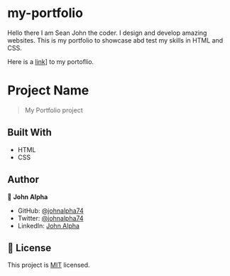 # my-portfolio

Hello there I am Sean John the coder. I design and develop amazing websites. This is my portfolio to showcase abd test my skills in HTML and CSS.

Here is a [link](https://johnalpha74.github.io/my-portfolio/)] to my portoflio.

# Project Name

> My Portfolio project

## Built With

- HTML
- CSS

## Author

👤 **John Alpha**

- GitHub: [@johnalpha74](https://github.com/johnalpha74)
- Twitter: [@johnalpha74](https://twitter.com/johnalpha74)
- LinkedIn: [John Alpha](https://linkedin.com/in/johnalpha74)

## 📝 License

This project is [MIT](./MIT.md) licensed.
